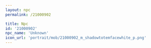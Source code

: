 ```yaml
---
layout: npc
permalink: /21000902

title: Npc
id: '21000902'
npc_name: 'Unknown'
icon_url: 'portrait/mob/21000902_m_shadowtotemfacewhite_p.png'
---
```

